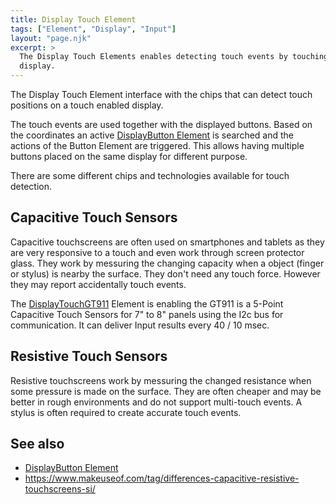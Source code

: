 ```yaml
---
title: Display Touch Element
tags: ["Element", "Display", "Input"]
layout: "page.njk"
excerpt: >
  The Display Touch Elements enables detecting touch events by touching a specific area on a
  display.
---
```


The Display Touch Element interface with the chips that can detect touch positions on a touch
enabled display.

The touch events are used together with the displayed buttons. Based on the coordinates an
active [DisplayButton Element](/elements/display/button.md) is searched and the actions of the
Button Element are triggered. This allows having multiple buttons placed on the same display for
different purpose.

There are some different chips and technologies available for touch detection.


## Capacitive Touch Sensors

Capacitive touchscreens are often used on smartphones and tablets as they are very responsive to
a touch and even work through screen protector glass. They work by messuring the changing
capacity when a object (finger or stylus) is nearby the surface. They don't need any touch
force. However they may report accidentally touch events.

The [DisplayTouchGT911](touchgt911.md) Element is enabling the GT911 is a 5-Point Capacitive
Touch Sensors for 7" to 8" panels using the I2c bus for communication. It can deliver Input
results every 40 / 10 msec.


## Resistive Touch Sensors

Resistive touchscreens work by messuring the changed resistance when some pressure is made on the surface.
They are often cheaper and may be better in rough environments and do not support multi-touch events.
A stylus is often required to create accurate touch events.


## See also

* [DisplayButton Element](/elements/display/button.md)
* <https://www.makeuseof.com/tag/differences-capacitive-resistive-touchscreens-si/>
